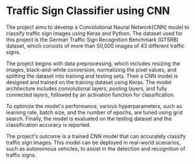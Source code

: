 # Traffic Sign Classifier using CNN

The project aims to develop a Convolutional Neural Network(CNN) model to classify traffic sign images using Keras and Python. The dataset used for this project is the German Traffic Sign Recognition Benchmark (GTSRB) dataset, which consists of more than 50,000 images of 43 different traffic signs.

The project begins with data preprocessing, which includes resizing the images, black-and-white conversion, normalizing the pixel values, and splitting the dataset into training and testing sets. Then a CNN model is designed and trained on the training dataset using Keras. The model architecture includes convolutional layers, pooling layers, and fully connected layers, followed by an activation function for classification.

To optimize the model's performance, various hyperparameters, such as learning rate, batch size, and the number of epochs, are tuned using grid search. Finally, the model is evaluated on the testing dataset and the classification accuracy is reported.

The project's outcome is a trained CNN model that can accurately classify traffic sign images. This model can be deployed in real-world scenarios, such as autonomous vehicles, to assist in the detection and recognition of traffic signs.
